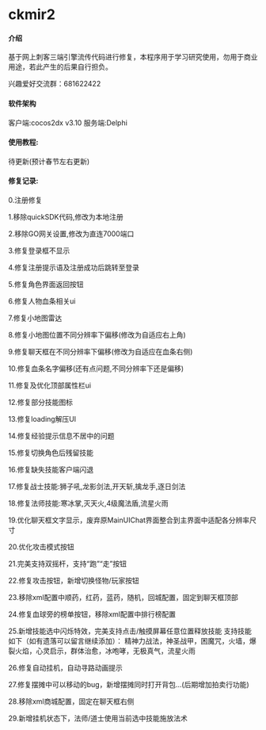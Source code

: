# ckmir2

#### 介绍
基于网上刺客三端引擎流传代码进行修复，本程序用于学习研究使用，勿用于商业用途，若此产生的后果自行担负。

兴趣爱好交流群：681622422

#### 软件架构
客户端:cocos2dx v3.10
服务端:Delphi

#### 使用教程:
待更新(预计春节左右更新)

#### 修复记录:
0.注册修复

1.移除quickSDK代码,修改为本地注册

2.移除GO网关设置,修改为直连7000端口

3.修复登录框不显示

4.修复注册提示语及注册成功后跳转至登录

5.修复角色界面返回按钮

6.修复人物血条相关ui

7.修复小地图雷达

8.修复小地图位置不同分辨率下偏移(修改为自适应右上角)

9.修复聊天框在不同分辨率下偏移(修改为自适应在血条右侧)

10.修复血条名字偏移(还有点问题,不同分辨率下还是偏移)

11.修复及优化顶部属性栏ui

12.修复部分技能图标

13.修复loading解压UI

14.修复经验提示信息不居中的问题

15.修复切换角色后残留技能

16.修复缺失技能客户端闪退

17.修复战士技能:狮子吼,龙影剑法,开天斩,擒龙手,逐日剑法

18.修复法师技能:寒冰掌,灭天火,4级魔法盾,流星火雨

19.优化聊天框文字显示，废弃原MainUIChat界面整合到主界面中适配各分辨率尺寸

20.优化攻击模式按钮

21.完美支持双摇杆，支持“跑”“走”按钮

22.修复攻击按钮，新增切换怪物/玩家按钮

23.移除xml配置中顺药，红药，蓝药，随机，回城配置，固定到聊天框顶部

24.修复血球旁的榜单按钮，移除xml配置中排行榜配置

25.新增技能选中闪烁特效，完美支持点击/触摸屏幕任意位置释放技能 支持技能如下（如有遗落可以留言继续添加）： 精神力战法，神圣战甲，困魔咒，火墙，爆裂火焰，心灵启示，群体治愈，冰咆哮，无极真气，流星火雨

26.修复自动挂机，自动寻路动画提示

27.修复摆摊中可以移动的bug，新增摆摊同时打开背包...(后期增加拍卖行功能)

28.移除xml商城配置，固定在聊天框右侧

29.新增挂机状态下，法师/道士使用当前选中技能施放法术
